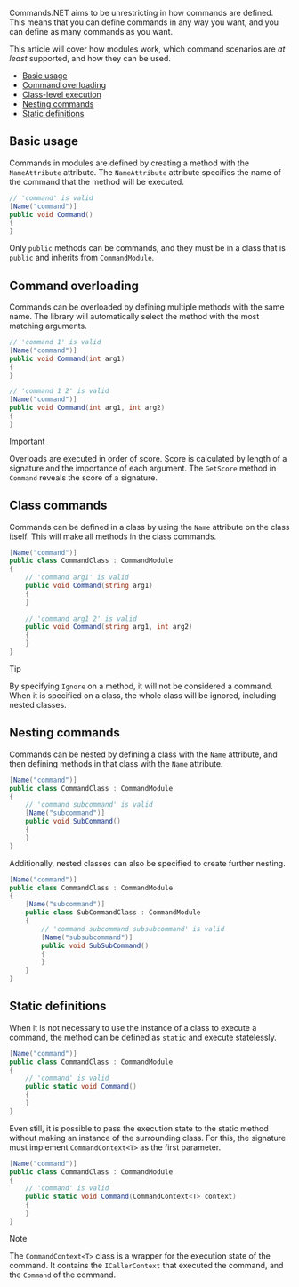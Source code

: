 Commands.NET aims to be unrestricting in how commands are defined. 
This means that you can define commands in any way you want, and you can define as many commands as you want.

This article will cover how modules work, which command scenarios are *at least* supported, and how they can be used.

- [Basic usage](#basic-usage)
- [Command overloading](#command-overloading)
- [Class-level execution](#class-commands)
- [Nesting commands](#nesting-commands)
- [Static definitions](#static-definitions)

## Basic usage

Commands in modules are defined by creating a method with the `NameAttribute` attribute. The `NameAttribute` attribute specifies the name of the command that the method will be executed.

```cs
// 'command' is valid
[Name("command")]
public void Command()
{
}
```

Only `public` methods can be commands, and they must be in a class that is `public` and inherits from `CommandModule`.

## Command overloading

Commands can be overloaded by defining multiple methods with the same name. The library will automatically select the method with the most matching arguments.

```cs
// 'command 1' is valid
[Name("command")]
public void Command(int arg1)
{
}

// 'command 1 2' is valid
[Name("command")]
public void Command(int arg1, int arg2)
{
}
```

> [!IMPORTANT] 
> Overloads are executed in order of score. Score is calculated by length of a signature and the importance of each argument. 
> The `GetScore` method in `Command` reveals the score of a signature.

## Class commands

Commands can be defined in a class by using the `Name` attribute on the class itself. This will make all methods in the class commands.

```cs
[Name("command")]
public class CommandClass : CommandModule
{
    // 'command arg1' is valid
    public void Command(string arg1)
    {
    }
    
    // 'command arg1 2' is valid
    public void Command(string arg1, int arg2)
    {
    }
}
```

> [!TIP]
> By specifying `Ignore` on a method, it will not be considered a command. 
> When it is specified on a class, the whole class will be ignored, including nested classes.

## Nesting commands

Commands can be nested by defining a class with the `Name` attribute, and then defining methods in that class with the `Name` attribute.

```cs
[Name("command")]
public class CommandClass : CommandModule
{
    // 'command subcommand' is valid
    [Name("subcommand")]
    public void SubCommand()
    {
    }
}
```

Additionally, nested classes can also be specified to create further nesting.

```cs
[Name("command")]
public class CommandClass : CommandModule
{
    [Name("subcommand")]
    public class SubCommandClass : CommandModule
    {
        // 'command subcommand subsubcommand' is valid
        [Name("subsubcommand")]
        public void SubSubCommand()
        {
        }
    }
}
```

## Static definitions

When it is not necessary to use the instance of a class to execute a command, the method can be defined as `static` and execute statelessly.

```cs
[Name("command")]
public class CommandClass : CommandModule
{
    // 'command' is valid
    public static void Command()
    {
    }
}
```

Even still, it is possible to pass the execution state to the static method without making an instance of the surrounding class.
For this, the signature must implement `CommandContext<T>` as the first parameter.

```cs
[Name("command")]
public class CommandClass : CommandModule
{
    // 'command' is valid
    public static void Command(CommandContext<T> context)
    {
    }
}
```

> [!NOTE]
> The `CommandContext<T>` class is a wrapper for the execution state of the command. 
> It contains the `ICallerContext` that executed the command, and the `Command` of the command.